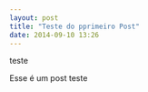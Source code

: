 ```yaml
---
layout: post
title: "Teste do pprimeiro Post"
date: 2014-09-10 13:26
---
```


teste

Esse é um post teste